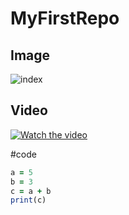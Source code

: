 # MyFirstRepo

## Image
![index](https://user-images.githubusercontent.com/112948621/188629437-c1d17d77-8887-4a94-b19b-f9c91197bda6.png)


## Video
[![Watch the video](https://user-images.githubusercontent.com/112948621/188631068-0713e98f-a35a-481d-9556-a1ca848013f8.png)](https://youtu.be/yGtpiWHmJl0)


#code

```ruby
a = 5
b = 3
c = a + b
print(c)
```
